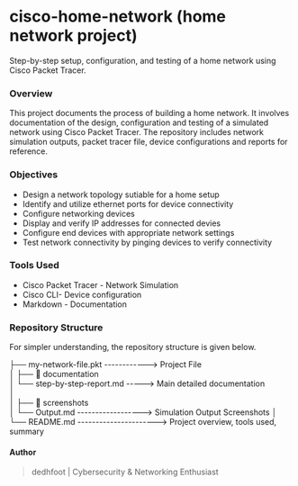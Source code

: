# cisco-home-network (home network project)
Step-by-step setup, configuration, and testing of a home network using Cisco Packet Tracer.

### Overview
This project documents the process of building a home network. It involves documentation of the design, configuration and testing of a simulated network using Cisco Packet Tracer.
The repository includes network simulation outputs, packet tracer file, device configurations and reports for reference.

### Objectives
- Design a network topology sutiable for a home setup
- Identify and utilize ethernet ports for device connectivity
- Configure networking devices
- Display and verify IP addresses for connected devies
- Configure end devices with appropriate network settings
- Test network connectivity by pinging devices to verify connectivity

### Tools Used
- Cisco Packet Tracer - Network Simulation
- Cisco CLI- Device configuration
- Markdown - Documentation

### Repository Structure
For simpler understanding, the repository structure is given below.

  ├── my-network-file.pkt ------------> Project File     
  │
  ├── 📁 documentation  
  │   └── step-by-step-report.md -----> Main detailed documentation  
  │   
  │
  ├── 📁 screenshots    
  │   └── Output.md ------------------> Simulation Output Screenshots
  │  
  └── README.md ----------------------> Project overview, tools used, summary

#### Author
> dedhfoot
| Cybersecurity & Networking Enthusiast
